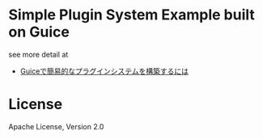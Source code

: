 # Simple Plugin System Example built on Guice

see more detail at 

* [Guiceで簡易的なプラグインシステムを構築するには](http://blog.satotaichi.info/simple-plugin-system-on-guice/)

# License

Apache License, Version 2.0

